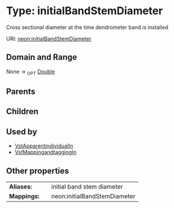 
# Type: initialBandStemDiameter


Cross sectional diameter at the time dendrometer band is installed

URI: [neon:initialBandStemDiameter](https://data.neonscience.org/initialBandStemDiameter)


## Domain and Range

None ->  <sub>OPT</sub> [Double](types/Double.md)

## Parents


## Children


## Used by

 * [VstApparentindividualIn](VstApparentindividualIn.md)
 * [VstMappingandtaggingIn](VstMappingandtaggingIn.md)

## Other properties

|  |  |  |
| --- | --- | --- |
| **Aliases:** | | initial band stem diameter |
| **Mappings:** | | neon:initialBandStemDiameter |

